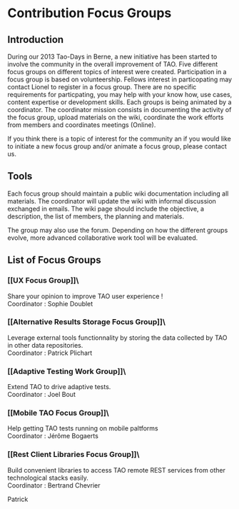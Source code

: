 <!--
parent:
    title: Wiki
author:
    - 'Joel Bout'
created_at: '2013-10-15 10:02:34'
updated_at: '2013-10-28 14:14:20'
tags:
    - Wiki
-->

Contribution Focus Groups
=========================

Introduction
------------

During our 2013 Tao-Days in Berne, a new initiative has been started to involve the community in the overall improvement of TAO. Five different focus groups on different topics of interest were created. Participation in a focus group is based on volunteership. Fellows interest in particopating may contact Lionel to register in a focus group. There are no specific requirements for particpating, you may help with your know how, use cases, content expertise or development skills. Each groups is being animated by a coordinator. The coordinator mission consists in documenting the activity of the focus group, upload materials on the wiki, coordinate the work efforts from members and coordinates meetings (Online).

If you think there is a topic of interest for the community an if you would like to initiate a new focus group and/or animate a focus group, please contact us.

Tools
-----

Each focus group should maintain a public wiki documentation including all materials. The coordinator will update the wiki with informal discussion exchanged in emails. The wiki page should include the objective, a description, the list of members, the planning and materials.

The group may also use the forum. Depending on how the different groups evolve, more advanced collaborative work tool will be evaluated.

List of Focus Groups
--------------------

### [[UX Focus Group]]\
Share your opinion to improve TAO user experience !\
Coordinator : Sophie Doublet

### [[Alternative Results Storage Focus Group]]\
Leverage external tools functionnality by storing the data collected by TAO in other data repositories.\
Coordinator : Patrick Plichart

### [[Adaptive Testing Work Group]]\
Extend TAO to drive adaptive tests.\
Coordinator : Joel Bout

### [[Mobile TAO Focus Group]]\
Help getting TAO tests running on mobile paltforms\
Coordinator : Jérôme Bogaerts

### [[Rest Client Libraries Focus Group]]\
Build convenient libraries to access TAO remote REST services from other technological stacks easily.\
Coordinator : Bertrand Chevrier

Patrick

